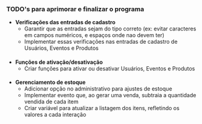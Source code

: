 ### TODO's para aprimorar e finalizar o programa

- **Verificações das entradas de cadastro**
    - Garantir que as entradas sejam do tipo correto (ex: evitar caracteres em campos numéricos, e espaços onde nao devem ter)
    - Implementar essas verificações nas entradas de cadastro de Usuários, Eventos e Produtos

####

- **Funções de ativação/desativação**
    - Criar funções para ativar ou desativar Usuários, Eventos e Produtos

####

- **Gerenciamento de estoque**
    - Adicionar opção no administrativo para ajustes de estoque
    - Implementar evento que, ao gerar uma venda, subtraia a quantidade vendida de cada item
    - Criar variável para atualizar a listagem dos itens, refletindo os valores a cada interação


